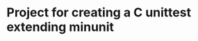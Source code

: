 Project for creating a C unittest extending minunit
===================================================

